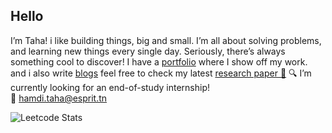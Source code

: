 ## Hello 
I’m Taha! i like building things, big and small. I’m all about solving problems, and learning new things every single day. Seriously, there’s always something cool to discover! I have a [portfolio](https://tahtah.tech/) where I show off my work.
and i also write [blogs](https://medium.com/@hamdi.taha) feel free to check my latest [research paper 📝](https://taha-bucket-v1.s3.amazonaws.com/SonocureArticle.pdf)
🔍 I’m currently looking for an end-of-study internship!  
📧 hamdi.taha@esprit.tn

![Leetcode Stats](https://leetcard.jacoblin.cool/tahahamdii?ext=contest)  
